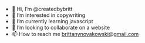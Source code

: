 - 👋 Hi, I’m @createdbybritt
- 👀 I’m interested in copywriting
- 🌱 I’m currently learning javascript
- 💞️ I’m looking to collaborate on a website
- 📫 How to reach me brittanynovakowski@gmail.com

<!---
createdbybritt/createdbybritt is a ✨ special ✨ repository because its `README.md` (this file) appears on your GitHub profile.
You can click the Preview link to take a look at your changes.
--->
